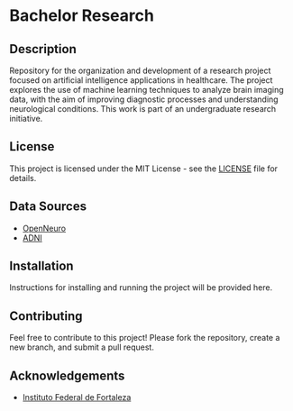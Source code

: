 # Bachelor Research

## Description
Repository for the organization and development of a research project focused on artificial intelligence applications in healthcare. The project explores the use of machine learning techniques to analyze brain imaging data, with the aim of improving diagnostic processes and understanding neurological conditions. This work is part of an undergraduate research initiative.

## License
This project is licensed under the MIT License - see the [LICENSE](LICENSE) file for details.

## Data Sources
- [OpenNeuro](https://openneuro.org/)
- [ADNI](http://adni.loni.usc.edu/)

## Installation
Instructions for installing and running the project will be provided here.

## Contributing
Feel free to contribute to this project! Please fork the repository, create a new branch, and submit a pull request.

## Acknowledgements
- [Instituto Federal de Fortaleza](http://www.ifce.edu.br)
